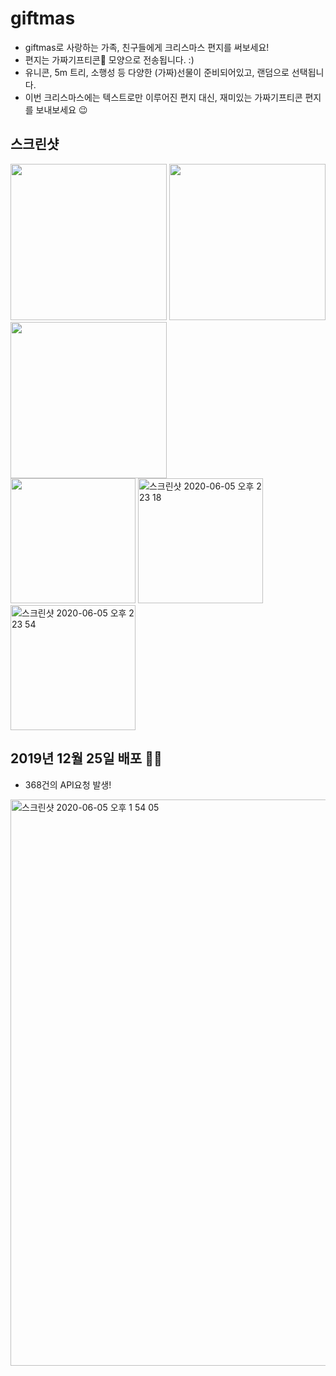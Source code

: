 # giftmas
* giftmas로 사랑하는 가족, 친구들에게 크리스마스 편지를 써보세요!
* 편지는 가짜기프티콘🎁 모양으로 전송됩니다. :)
* 유니콘, 5m 트리, 소행성 등 다양한 (가짜)선물이 준비되어있고, 랜덤으로 선택됩니다.
* 이번 크리스마스에는 텍스트로만 이루어진 편지 대신, 재미있는 가짜기프티콘 편지를 보내보세요 😉

## 스크린샷
<div>
  <img width="250" src="https://user-images.githubusercontent.com/34891481/83839995-6738bc00-a738-11ea-8cbe-9b66c4edc7b1.png">
  <img width="250" src="https://user-images.githubusercontent.com/34891481/83839994-66a02580-a738-11ea-92fc-477ab801541e.png">
  <img width="250" src="https://user-images.githubusercontent.com/34891481/83839992-66078f00-a738-11ea-8159-0fbe44bf6cca.png">
</div>
<div>
  <img width="200" src="https://user-images.githubusercontent.com/34891481/83839990-64d66200-a738-11ea-99a5-12690cfb8d4b.png">
  <img width="200" alt="스크린샷 2020-06-05 오후 2 23 18" src="https://user-images.githubusercontent.com/34891481/83840394-6c4a3b00-a739-11ea-8b6d-ca960cb9f27f.png">
  <img width="200" alt="스크린샷 2020-06-05 오후 2 23 54" src="https://user-images.githubusercontent.com/34891481/83839935-44a6a300-a738-11ea-96ea-80883c53a5f9.png">
</div>

## 2019년 12월 25일 배포 🤶🏻
* 368건의 API요청 발생!
<div>
<img width="906" alt="스크린샷 2020-06-05 오후 1 54 05" src="https://user-images.githubusercontent.com/34891481/83838456-322a6a80-a734-11ea-90bb-c29d4f81b986.png">
</div>
